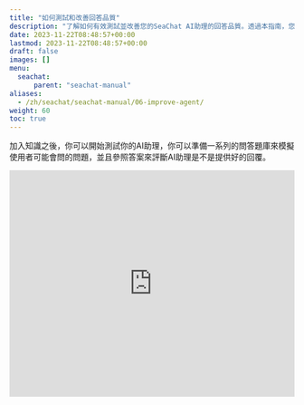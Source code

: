 ```yaml
---
title: "如何測試和改善回答品質"
description: "了解如何有效測試並改善您的SeaChat AI助理的回答品質。透過本指南，您將學會如何精細調整知識庫，以確保AI助理能夠提供準確和有用的回應。"
date: 2023-11-22T08:48:57+00:00
lastmod: 2023-11-22T08:48:57+00:00
draft: false
images: []
menu:
  seachat:
      parent: "seachat-manual"
aliases:
  - /zh/seachat/seachat-manual/06-improve-agent/
weight: 60
toc: true
---
```


加入知識之後，你可以開始測試你的AI助理，你可以準備一系列的問答題庫來模擬使用者可能會問的問題，並且參照答案來評斷AI助理是不是提供好的回覆。

[//]: # (  <iframe width="100%" height="400" src="https://www.youtube.com/embed/?listType=playlist&list=PL8K7_LTqly449uOg_uBWOPfFyL1fJRjkE&index=17" title="YouTube video player" frameborder="0" allow="accelerometer; autoplay; clipboard-write; encrypted-media; gyroscope; picture-in-picture" allowfullscreen style="border-radius: 30px;"></iframe>)
  <iframe width="100%" height="400"  src="https://www.youtube.com/embed/XciOXWI6e4c?si=E7dpSjl4QmIo-Ln3" title="YouTube video player" frameborder="0" allow="accelerometer; autoplay; clipboard-write; encrypted-media; gyroscope; picture-in-picture; web-share"  allowfullscreen></iframe>